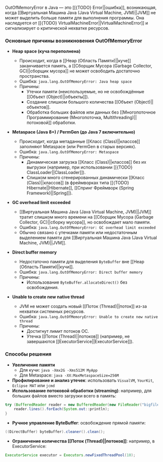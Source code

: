 OutOfMemoryError в Java — это [[{TODO} Error||ошибка]], возникающая, когда [[Виртуальная Машина Java (Java Virtual Machine, JVM)||JVM]] не может выделить больше памяти для выполнения программы. Она наследуется от [[{TODO} VirtualMachineError||VirtualMachineError]] и сигнализирует о критической нехватке ресурсов.


### Основные причины возникновения OutOfMemoryError

- **Heap space (куча переполнена)**
	- Происходит, когда в [[Heap (Область Памяти)||куче]] заканчивается память, а [[Сборщик Мусора (Garbage Collector, GC)||сборщик мусора]] не может освободить достаточно пространства.
	- Ошибка: `java.lang.OutOfMemoryError: Java heap space`
	- Причины:
		- Утечки памяти (неиспользуемые, но не освобождённые [[Объект (Object)||объекты]]).
		- Создание слишком большого количества [[Объект (Object)||объектов]].
		- Обработка больших файлов или данных без [[Многопоточное Программирование (Многопоточка, Multithreading)||потоковой]] обработки.

- **Metaspace (Java 8+) / PermGen (до Java 7 включительно)**
	- Происходит, когда метаданные [[Класс (Class)||классов]] заполняют Metaspace (или PermGen в старых версиях).
	- Ошибка: `java.lang.OutOfMemoryError: Metaspace`
	- Причины:
		- Динамическая загрузка [[Класс (Class)||классов]] без их выгрузки (например, при использовании [[{TODO} ClassLoader||ClassLoader]]).
		- Слишком много сгенерированных динамически [[Класс (Class)||классов]] (в фреймворках типа [[{TODO} Hibernate||Hibernate]], [[Спринг Фреймворк (Spring Framework)||Spring]]).

- **GC overhead limit exceeded**
	- [[Виртуальная Машина Java (Java Virtual Machine, JVM)||JVM]] тратит слишком много времени на [[Сборщик Мусора (Garbage Collector, GC)||сборку мусора]], но освобождает мало памяти.
	- Ошибка: `java.lang.OutOfMemoryError: GC overhead limit exceeded`
	- Обычно связано с утечками памяти или недостаточным выделением памяти для [[Виртуальная Машина Java (Java Virtual Machine, JVM)||JVM]].

- **Direct buffer memory**
	- Недостаточно памяти для выделения `ByteBuffer` вне [[Heap (Область Памяти)||кучи]].
	- Ошибка: `java.lang.OutOfMemoryError: Direct buffer memory`
	- Причины:
		- Использование `ByteBuffer.allocateDirect()` без освобождения.

- **Unable to create new native thread**
	- JVM не может создать новый [[Поток (Thread)||поток]] из-за нехватки системных ресурсов.
	- Ошибка: `java.lang.OutOfMemoryError: Unable to create new native thread`
	- Причины:
		- Достигнут лимит потоков ОС.
		- Утечка [[Поток (Thread)||потоков]] (например, не завершаются [[ExecutorService||ExecutorService]]).


### Способы решения

- **Увеличение памяти**
	- Для кучи: `java -Xmx2G -Xms512M MyApp`
	- Для Metaspace: `java -XX:MaxMetaspaceSize=256M`
- **Профилирование и анализ утечек**: использовать `VisualVM`, `YourKit`, `Eclipse MAT` или `jcmd`
- **Использование потоковой обработки (streaming)**: например, для больших файлов вместо загрузки всего в память:
```java
try (BufferedReader reader = new BufferedReader(new FileReader("bigfile.txt"))) {
    reader.lines().forEach(System.out::println);
}
```
- **Ручное управление ByteBuffer**: освобождение прямой памяти:
```java
((DirectBuffer) byteBuffer).cleaner().clean();
```
- **Ограничение количества [[Поток (Thread)||потоков]]**: например, в ExecutorService:
```java
ExecutorService executor = Executors.newFixedThreadPool(10);
```
